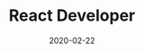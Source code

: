 ---
path: "/careers/react-developer-02-22"
title: "React Developer"
apply: ""
date: "2020-02-22"
status: "pending"
---